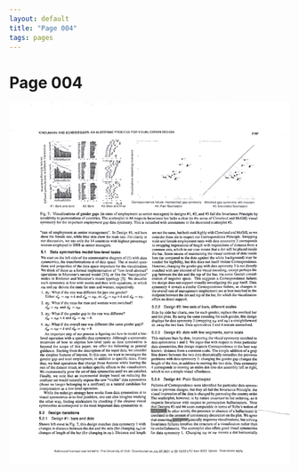 ```yaml
---
layout: default
title: "Page 004"
tags: pages
---
```


# Page 004

<img src="/assets/scans/4.png" alt="Page with chartjunk removed" width="800"/>
